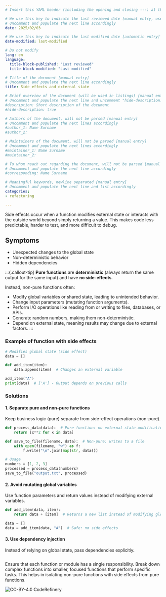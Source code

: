 ```yaml
---
# Insert this YAML header (including the opening and closing ---) at the beginning of the document and fill it out accordingly

# We use this key to indicate the last reviewed date [manual entry, use MM/DD/YYYY]
# Uncomment and populate the next line accordingly
date: 2025/02/03

# We use this key to indicate the last modified date [automatic entry]
date-modified: last-modified

# Do not modify
lang: en
language: 
  title-block-published: "Last reviewed"
  title-block-modified: "Last modified"

# Title of the document [manual entry]
# Uncomment and populate the next line accordingly
title: Side effects and external state

# Brief overview of the document (will be used in listings) [manual entry]
# Uncomment and populate the next line and uncomment "hide-description: true".
#description: Short description of the document
#hide-description: true

# Authors of the document, will not be parsed [manual entry]
# Uncomment and populate the next lines accordingly
#author_1: Name Surname
#author_2:

# Maintainers of the document, will not be parsed [manual entry]
# Uncomment and populate the next lines accordingly
#maintainer_1: Name Surname
#maintainer_2:

# To whom reach out regarding the document, will not be parsed [manual entry]
# Uncomment and populate the next line accordingly
#corresponding: Name Surname

# Meaningful keywords, newline separated [manual entry]
# Uncomment and populate the next line and list accordingly
categories: 
- refactoring

---
```


Side effects occur when a function modifies external state or interacts with the outside world beyond simply returning a value. This makes code less predictable, harder to test, and more difficult to debug.

## Symptoms

- Unexpected changes to the global state
- Non-deterministic behavior
- Hidden dependencies

:::{.callout-tip}
**Pure functions** are **deterministic** (always return the same output for the same input) and have **no side-effects**.

Instead, non-pure functions often:

- Modify global variables or shared state, leading to unintended behavior.
- Change input parameters (mutating function arguments).
- Perform I/O operations like reading from or writing to files, databases, or APIs.
- Generate random numbers, making them non-deterministic.
- Depend on external state, meaning results may change due to external factors.
:::

### Example of function with side effects
```python
# Modifies global state (side effect)
data = []

def add_item(item):
    data.append(item)  # Changes an external variable

add_item("A")
print(data)  # ['A'] - Output depends on previous calls

```

### Solutions

#### 1. Separate pure and non-pure functions
Keep business logic (pure) separate from side-effect operations (non-pure).

```python
def process_data(data):  # Pure function: no external state modification
    return [x**2 for x in data]

def save_to_file(filename, data):  # Non-pure: writes to a file
    with open(filename, "w") as f:
        f.write("\n".join(map(str, data)))

# Usage
numbers = [1, 2, 3]
processed = process_data(numbers)
save_to_file("output.txt", processed)
```

#### 2. Avoid mutating global variables
Use function parameters and return values instead of modifying external variables.

```python
def add_item(data, item):
    return data + [item]  # Returns a new list instead of modifying global state

data = []
data = add_item(data, "A")  # Safe: no side effects
```

#### 3. Use dependency injection
Instead of relying on global state, pass dependencies explicitly.

```python

```

Ensure that each function or module has a single responsibility. Break down complex functions into smaller, focused functions that perform specific tasks. This helps in isolating non-pure functions with side effects from pure functions.

![*CC-BY-4.0 CodeRefinery*](https://raw.githubusercontent.com/coderefinery/modular-code-development/61517f7f01a0ff49c441f7dee731be4f6799ec03/img/good-vs-bad.svg)
